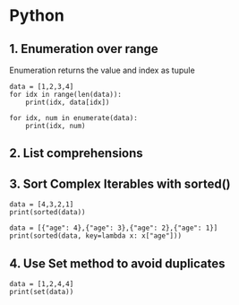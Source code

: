 # Python

## 1. Enumeration over range 

Enumeration returns the value and index as tupule
```
data = [1,2,3,4]
for idx in range(len(data)):
    print(idx, data[idx])
```
```
for idx, num in enumerate(data):
    print(idx, num)
```

## 2. List comprehensions

## 3. Sort Complex Iterables with sorted()
```
data = [4,3,2,1]
print(sorted(data))
```
```
data = [{"age": 4},{"age": 3},{"age": 2},{"age": 1}]
print(sorted(data, key=lambda x: x["age"]))
```

## 4. Use Set method to avoid duplicates
```
data = [1,2,4,4]
print(set(data))
```
